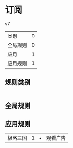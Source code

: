 # 订阅

v7

|||
| - |:-:|
|类别|0|
|全局规则|0|
|应用|1|
|应用规则|1|

## 规则类别

|||
| - |:-:|


## 全局规则



## 应用规则

||||
| - |:-:|-|
|极略三国|1|<li>观看广告|
